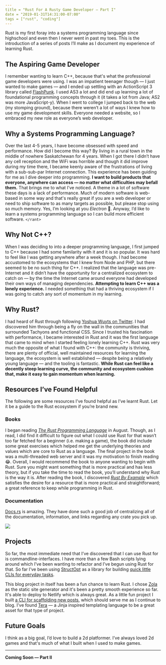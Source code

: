 ```yaml
---
title = "Rust For A Rusty Game Developer — Part I"
date = "2019-01-31T14:31:00-07:00"
tags = ["rust", "coding"]
---
```


Rust is my first foray into a systems programming language since
highschool and even then I never went in past my toes. This is
the introduction of a series of posts I’ll make as I document my
experience of learning Rust.
<!-- more -->

## The Aspiring Game Developer

I remember wanting to learn C++, because that's what the
professional game developers were using. I was an impatient
teenager though — I just wanted to make games — and I ended up
settling with an ActionScript 3 library called [FlashPunk]. I
used AS3 a lot and did end up learning a lot of foundational
programming concepts through it (it takes a lot from Java; AS2
was more JavaScript-y). When I went to college I jumped back to
the web (my stomping ground), because there weren’t a lot of
ways I knew how to use my game development skills. Everyone
needed a website, so I embraced my new role as everyone’s web
developer.

## Why a Systems Programming Language?

Over the last 4-5 years, I have become obsessed with speed and
performance. How did I become this way? By living in a rural
town in the middle of nowhere Saskatchewan for 4 years. When I
got there I didn’t have any cell reception and the WiFi was
horrible and though it did improve during my time there, I
became keenly aware of the frustrations of living with a
sub-sub-par Internet connection. This experience has been
guiding for me as I dive deeper into programming. **I want to
build products that everyone, anywhere can access — no matter
what difficulties may befall them.** That brings me to what I’ve
noticed. A theme in a lot of software these days is a lack of
performance. Much of modern software is web-based in some way
and that's really great if you are a web developer or need to
ship software to as many targets as possible, but please stop
using so much memory. Yes, I’m looking at you *Electron* 👀.
Anyway, I’d like to learn a systems programming language so I
can build more efficient software. `</rant>`

## Why Not C++?

When I was deciding to into a deeper programming language, I
first jumped to C++ because I had some familarity with it and it
is so popular. It was hard to feel like I was getting anywhere
after a week though. I had become accustomed to the ecosystems
that I knew from Node and PHP, but there seemed to be no such
thing for C++. I realized that the language was pre-Internet and
it didn’t have the opportunity for a centralized ecosystem to
catch on — by the time the Internet came around everyone had
developed their own ways of managing dependencies. **Attempting
to learn C++ was a lonely experience.** I needed something that
had a thriving ecosystem if I was going to catch any sort of
momentum in my learning.

## Why Rust?

I had heard of Rust through following [Yoshua Wuyts on
Twitter](https://twitter.com/yoshuawuyts). I had discovered him
through being a fly on the wall in the communities that
surrounded Tachyons and functional CSS. Since I trusted his
fascination with performance, I became interested in Rust and it
was the first language that came to mind when I started feeling
lonely learning C++. Rust was very much the opposite of what I
found with C++: the community is thriving, there are plenty of
official, well maintained resources for learning the language,
the ecosystem is well established — despite being a relatively
young language — and the tooling is fantastic. **While Rust can
feel like a decently steep learning curve, the community and
ecosystem cushion that, make it easy to gain momentum when
learning.**

## Resources I’ve Found Helpful

The following are some resources I’ve found helpful as I’ve
learnt Rust. Let it be a guide to the Rust ecosystem if you’re
brand new.

### Books

I began reading _[The Rust Programming Language]_ in August.
Though, as I read, I did find it difficult to figure out what I
could use Rust for that wasn’t too far fetched for a beginner
(i.e. making a game), the book did include some great exercises
which helped me get the underlying theories and values which are
core to Rust as a language. The final project in the book was a
multi-threaded web server and it was my motivation to finish
reading 😂. Overall, I would recommend the book to anyone
wanting to begin with Rust. Sure you might want something that
is more practical and has less theory, but if you take the time
to read the book, you’ll understand why Rust is the way it is.
After reading the book, I discovered _[Rust By Example]_ which
satisfies the desire for a resource that is more practical and
straightforward; a great reference to keep while programming in
Rust.

### Documentation

[Docs.rs] is amazing. They have done such a good job of
centralizing all of the documentation, information, and links
regarding any crate you pick up.

![](/images/docs-rs-crate-overview.png)

## Projects

So far, the most immediate need that I’ve discovered that I can
use Rust for is commandline-interfaces. I have more than a few
Bash scripts lying around which I’ve been wanting to refactor
and I’ve begun using Rust for that. So far I’ve been using
[StructOpt] as a library for building [quick little CLIs for
everyday tasks](https://github.com/knowler/roots-cli-rust).

This blog project in itself has been a fun chance to learn Rust.
I chose [Zola] as the static site generator and it's been a
pretty smooth experience so far. It's able to deploy to Netlify
which is always great. As a little fun project I built [a CLI for
scaffolding new posts](https://github.com/knowler/words#cli-helper),
which should serve me as I continue to blog. I've found [Tera]
— a Jinja inspired templating language to be a great asset for
that type of project.

## Future Goals

I think as a big goal, I’d love to build a 2d platformer. I’ve
always loved 2d games and that's much of what I built when I
used to make games.

- - -

**Coming Soon — Part II**

[Docs.rs]: https://docs.rs
[StructOpt]: https://github.com/TeXitoi/structopt
[Tera]: https://tera.netlify.com
[Zola]: https://getzola.org
[The Rust Programming Language]: https://doc.rust-lang.org/book
[Rust By Example]: https://doc.rust-lang.org/rust-by-example
[FlashPunk]: http://useflashpunk.net
